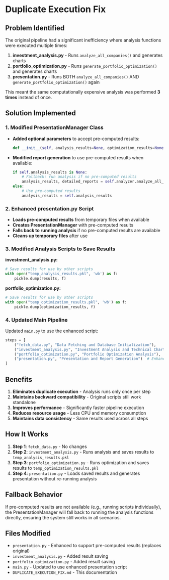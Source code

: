 # Duplicate Execution Fix

## Problem Identified

The original pipeline had a significant inefficiency where analysis functions were executed multiple times:

1. **investment_analysis.py** - Runs `analyze_all_companies()` and generates charts
2. **portfolio_optimization.py** - Runs `generate_portfolio_optimization()` and generates charts  
3. **presentation.py** - Runs BOTH `analyze_all_companies()` AND `generate_portfolio_optimization()` again

This meant the same computationally expensive analysis was performed **3 times** instead of once.

## Solution Implemented

### 1. Modified PresentationManager Class

- **Added optional parameters** to accept pre-computed results:
  ```python
  def __init__(self, analysis_results=None, optimization_results=None):
  ```

- **Modified report generation** to use pre-computed results when available:
  ```python
  if self.analysis_results is None:
      # Fallback: run analysis if no pre-computed results
      analysis_results, detailed_reports = self.analyzer.analyze_all_companies()
  else:
      # Use pre-computed results
      analysis_results = self.analysis_results
  ```

### 2. Enhanced presentation.py Script

- **Loads pre-computed results** from temporary files when available
- **Creates PresentationManager** with pre-computed results
- **Falls back to running analysis** if no pre-computed results are available
- **Cleans up temporary files** after use

### 3. Modified Analysis Scripts to Save Results

**investment_analysis.py:**
```python
# Save results for use by other scripts
with open("temp_analysis_results.pkl", 'wb') as f:
    pickle.dump(results, f)
```

**portfolio_optimization.py:**
```python
# Save results for use by other scripts
with open("temp_optimization_results.pkl", 'wb') as f:
    pickle.dump(optimization_results, f)
```

### 4. Updated Main Pipeline

Updated `main.py` to use the enhanced script:
```python
steps = [
    ("fetch_data.py", "Data Fetching and Database Initialization"),
    ("investment_analysis.py", "Investment Analysis and Technical Charts"),
    ("portfolio_optimization.py", "Portfolio Optimization Analysis"),
    ("presentation.py", "Presentation and Report Generation")  # Enhanced version
]
```

## Benefits

1. **Eliminates duplicate execution** - Analysis runs only once per step
2. **Maintains backward compatibility** - Original scripts still work standalone
3. **Improves performance** - Significantly faster pipeline execution
4. **Reduces resource usage** - Less CPU and memory consumption
5. **Maintains data consistency** - Same results used across all steps

## How It Works

1. **Step 1**: `fetch_data.py` - No changes
2. **Step 2**: `investment_analysis.py` - Runs analysis and saves results to `temp_analysis_results.pkl`
3. **Step 3**: `portfolio_optimization.py` - Runs optimization and saves results to `temp_optimization_results.pkl`
4. **Step 4**: `presentation.py` - Loads saved results and generates presentation without re-running analysis

## Fallback Behavior

If pre-computed results are not available (e.g., running scripts individually), the PresentationManager will fall back to running the analysis functions directly, ensuring the system still works in all scenarios.

## Files Modified

- `presentation.py` - Enhanced to support pre-computed results (replaces original)
- `investment_analysis.py` - Added result saving
- `portfolio_optimization.py` - Added result saving  
- `main.py` - Updated to use enhanced presentation script
- `DUPLICATE_EXECUTION_FIX.md` - This documentation 